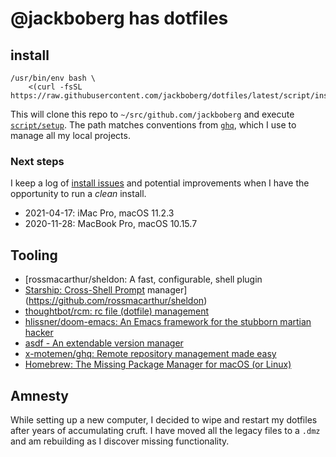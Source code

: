 # @jackboberg has dotfiles

## install
    
    /usr/bin/env bash \
        <(curl -fsSL https://raw.githubusercontent.com/jackboberg/dotfiles/latest/script/install)

This will clone this repo to `~/src/github.com/jackboberg` and execute [`script/setup`](script/setup). The path matches conventions from [`ghq`][ghq], which I use to manage all my local projects.

### Next steps

I keep a log of [install issues][install-issues] and potential improvements when
I have the opportunity to run a _clean_ install.

- 2021-04-17: iMac Pro, macOS 11.2.3
- 2020-11-28: MacBook Pro, macOS 10.15.7

## Tooling

- [rossmacarthur/sheldon: A fast, configurable, shell plugin 
- [Starship: Cross-Shell Prompt](https://starship.rs/)
manager](https://github.com/rossmacarthur/sheldon)
- [thoughtbot/rcm: rc file (dotfile) management](https://github.com/thoughtbot/rcm)
- [hlissner/doom-emacs: An Emacs framework for the stubborn martian hacker](https://github.com/hlissner/doom-emacs)
- [asdf - An extendable version manager](https://asdf-vm.com)
- [x-motemen/ghq: Remote repository management made easy][ghq]
- [Homebrew: The Missing Package Manager for macOS (or Linux)](https://brew.sh)

## Amnesty

While setting up a new computer, I decided to wipe and restart my dotfiles after
years of accumulating cruft. I have moved all the legacy files to a `.dmz` and
am rebuilding as I discover missing functionality.

[install-issues]: https://github.com/jackboberg/dotfiles/labels/install
[ghq]: https://github.com/x-motemen/ghq
